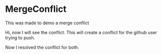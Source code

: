 # MergeConflict
This was made to demo a merge conflict

Hi, now I will see the conflict.
This will create a conflict for the github user trying to push.

Now I resolved the conflict for both.